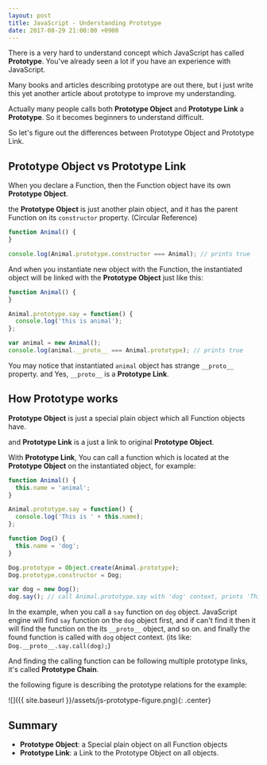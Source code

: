 ```yaml
---
layout: post
title: JavaScript - Understanding Prototype
date: 2017-08-29 21:00:00 +0900
---
```


There is a very hard to understand concept which JavaScript has called **Prototype**. You've already seen a lot if you have an experience with JavaScript.

Many books and articles describing prototype are out there, but i just write this yet another article about prototype to improve my understanding.

Actually many people calls both **Prototype Object** and **Prototype Link** a **Prototype**. So it becomes beginners to understand difficult.

So let's figure out the differences between Prototype Object and Prototype Link.

## Prototype Object vs Prototype Link

When you declare a Function, then the Function object have its own **Prototype Object**.

the **Prototype Object** is just another plain object, and it has the parent Function on its `constructor` property. (Circular Reference)

```javascript
function Animal() {
}

console.log(Animal.prototype.constructor === Animal); // prints true
```

And when you instantiate new object with the Function, the instantiated object will be linked with the **Prototype Object** just like this:

```javascript
function Animal() {
}

Animal.prototype.say = function() {
  console.log('this is animal');
};

var animal = new Animal();
console.log(animal.__proto__ === Animal.prototype); // prints true
```

You may notice that instantiated `animal` object has strange `__proto__` property. and Yes, `__proto__` is a **Prototype Link**.

## How Prototype works

**Prototype Object** is just a special plain object which all Function objects have.

and **Prototype Link** is a just a link to original **Prototype Object**.

With **Prototype Link**, You can call a function which is located at the **Prototype Object** on the instantiated object, for example:

```javascript
function Animal() {
  this.name = 'animal';
}

Animal.prototype.say = function() {
  console.log('This is ' + this.name);
};

function Dog() {
  this.name = 'dog';
}

Dog.prototype = Object.create(Animal.prototype);
Dog.prototype.constructor = Dog;

var dog = new Dog();
dog.say(); // call Animal.prototype.say with 'dog' context, prints 'This is dog'
```

In the example, when you call a `say` function on `dog` object. JavaScript engine will find `say` function on the `dog` object first, and if can't find it then it will find the function on the its `__proto__` object, and so on. and finally the found function is called with `dog` object context. (its like: `Dog.__proto__.say.call(dog);`)

And finding the calling function can be following multiple prototype links, it's called **Prototype Chain**.

the following figure is describing the prototype relations for the example:

![]({{ site.baseurl }}/assets/js-prototype-figure.png){: .center}

## Summary

- **Prototype Object**: a Special plain object on all Function objects
- **Prototype Link**: a Link to the Prototype Object on all objects.
